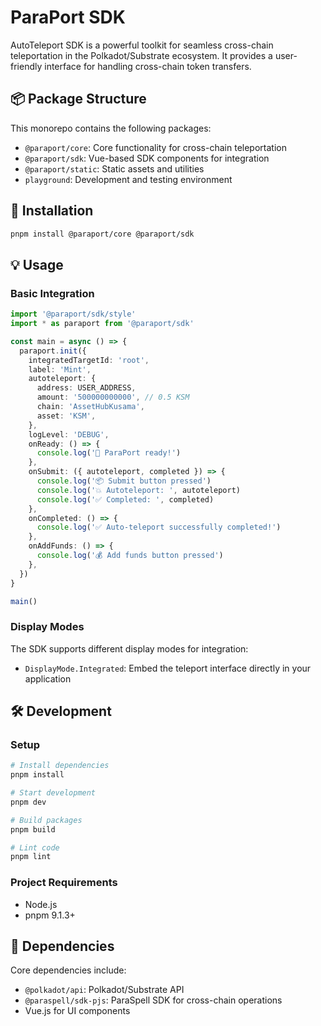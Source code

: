 # ParaPort SDK

AutoTeleport SDK is a powerful toolkit for seamless cross-chain teleportation in the Polkadot/Substrate ecosystem. It provides a user-friendly interface for handling cross-chain token transfers.

## 📦 Package Structure

This monorepo contains the following packages:

- `@paraport/core`: Core functionality for cross-chain teleportation
- `@paraport/sdk`: Vue-based SDK components for integration
- `@paraport/static`: Static assets and utilities
- `playground`: Development and testing environment

## 🚀 Installation

```bash
pnpm install @paraport/core @paraport/sdk
```

## 💡 Usage

### Basic Integration

```typescript
import '@paraport/sdk/style'
import * as paraport from '@paraport/sdk'

const main = async () => {
  paraport.init({
    integratedTargetId: 'root',
    label: 'Mint',
    autoteleport: {
      address: USER_ADDRESS,
      amount: '500000000000', // 0.5 KSM
      chain: 'AssetHubKusama',
      asset: 'KSM',
    },
    logLevel: 'DEBUG',
    onReady: () => {
      console.log('🚀 ParaPort ready!')
    },
    onSubmit: ({ autoteleport, completed }) => {
      console.log('📦 Submit button pressed')
      console.log('💥 Autoteleport: ', autoteleport)
      console.log('✅ Completed: ', completed)
    },
    onCompleted: () => {
      console.log('✅ Auto-teleport successfully completed!')
    },
    onAddFunds: () => {
      console.log('💰 Add funds button pressed')
    },
  })
}

main()
```

### Display Modes

The SDK supports different display modes for integration:

- `DisplayMode.Integrated`: Embed the teleport interface directly in your application

## 🛠️ Development

### Setup

```bash
# Install dependencies
pnpm install

# Start development
pnpm dev

# Build packages
pnpm build

# Lint code
pnpm lint
```

### Project Requirements

- Node.js
- pnpm 9.1.3+

## 🔗 Dependencies

Core dependencies include:

- `@polkadot/api`: Polkadot/Substrate API
- `@paraspell/sdk-pjs`: ParaSpell SDK for cross-chain operations
- Vue.js for UI components
